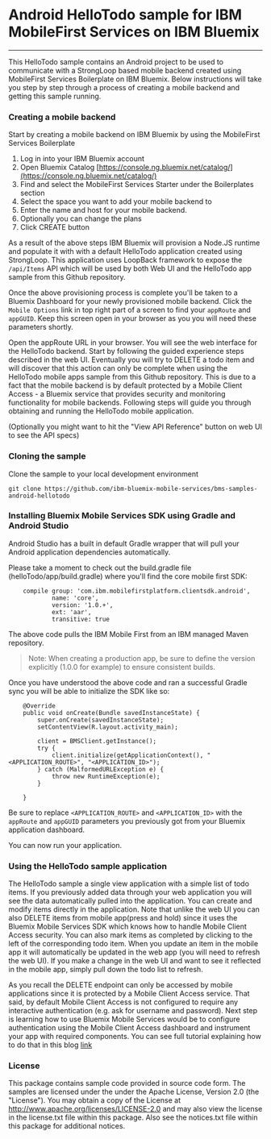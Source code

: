 # Android HelloTodo sample for IBM MobileFirst Services on IBM Bluemix
---
This HelloTodo sample contains an Android project to be used to communicate with a StrongLoop based mobile backend created using MobileFirst Services Boilerplate on IBM Bluemix. Below instructions will take you step by step through a process of creating a mobile backend and getting this sample running. 

### Creating a mobile backend
Start by creating a mobile backend on IBM Bluemix by using the MobileFirst Services Boilerplate

1. Log in into your IBM Bluemix account
2. Open Bluemix Catalog [https://console.ng.bluemix.net/catalog/](https://console.ng.bluemix.net/catalog/)
3. Find and select the MobileFirst Services Starter under the Boilerplates section
4. Select the space you want to add your mobile backend to
5. Enter the name and host for your mobile backend. 
6. Optionally you can change the plans
7. Click CREATE button

As a result of the above steps IBM Bluemix will provision a Node.JS runtime and populate it with with a default HelloTodo application created using StrongLoop. This application uses LoopBack framework to expose the `/api/Items` API which will be used by both Web UI and the HelloTodo app sample from this Github repository. 

Once the above provisioning process is complete you'll be taken to a Bluemix Dashboard for your newly provisioned mobile backend. Click the `Mobile Options` link in top right part of a screen to find your `appRoute` and `appGUID`. Keep this screen open in your browser as you you will need these parameters shortly. 

Open the appRoute URL in your browser. You will see the web interface for the HelloTodo backend. Start by following the guided experience steps described in the web UI. Eventually you will try to DELETE a todo item and will discover that this action can only be complete when using the HelloTodo mobile apps sample from this Github repository. This is due to a fact that the mobile backend is by default protected by a Mobile Client Access - a Bluemix service that provides security and monitoring functionality for mobile backends. Following steps will guide you through obtaining and running the HelloTodo mobile application. 

(Optionally you might want to hit the "View API Reference" button on web UI to see the API specs)

### Cloning the sample
Clone the sample to your local development environment
```
git clone https://github.com/ibm-bluemix-mobile-services/bms-samples-android-hellotodo
```

### Installing Bluemix Mobile Services SDK using Gradle and Android Studio

Android Studio has a built in default Gradle wrapper that will pull your Android application dependencies automatically.

Please take a moment to check out the build.gradle file (helloTodo/app/build.gradle) where you'll find the core mobile first SDK:

```
    compile group: 'com.ibm.mobilefirstplatform.clientsdk.android',
            name: 'core',
            version: '1.0.+',
            ext: 'aar',
            transitive: true
```

The above code pulls the IBM Mobile First from an IBM managed Maven repository.

> Note: When creating a production app, be sure to define the version explicitly (1.0.0 for example) to ensure consistent builds.

Once you have understood the above code and ran a successful Gradle sync you will be able to initialize the SDK like so: 
```
	@Override
    public void onCreate(Bundle savedInstanceState) {
        super.onCreate(savedInstanceState);
        setContentView(R.layout.activity_main);

        client = BMSClient.getInstance();
        try {
            client.initialize(getApplicationContext(), "<APPLICATION_ROUTE>", "<APPLICATION_ID>");
        } catch (MalformedURLException e) {
            throw new RuntimeException(e);
        }

    }
```

Be sure to replace `<APPLICATION_ROUTE>` and `<APPLICATION_ID>` with the `appRoute` and `appGUID` parameters you previously got from your Bluemix application dashboard.

You can now run your application. 

### Using the HelloTodo sample application

The HelloTodo sample a single view application with a simple list of todo items. If you previously added data through your web application you will see the data automatically pulled into the application. You can create and modify items directly in the application. Note that unlike the web UI you can also DELETE items from mobile app(press and hold) since it uses the Bluemix Mobile Services SDK which knows how to handle Mobile Client Access security. You can also mark items as completed by clicking to the left of the corresponding todo item. When you update an item in the mobile app it will automatically be updated in the web app (you will need to refresh the web UI). If you make a change in the web UI and want to see it reflected in the mobile app, simply pull down the todo list to refresh.

As you recall the DELETE endpoint can only be accessed by mobile applications since it is protected by a Mobile Client Access service. That said, by default Mobile Client Access is not configured to require any interactive authentication (e.g. ask for username and password). Next step is learning how to use Bluemix Mobile Services would be to configure authentication using the Mobile Client Access dashboard and instrument your app with required components. You can see full tutorial explaining how to do that in this blog [link](http://)

### License
This package contains sample code provided in source code form. The samples are licensed under the under the Apache License, Version 2.0 (the "License"). You may obtain a copy of the License at http://www.apache.org/licenses/LICENSE-2.0 and may also view the license in the license.txt file within this package. Also see the notices.txt file within this package for additional notices.
